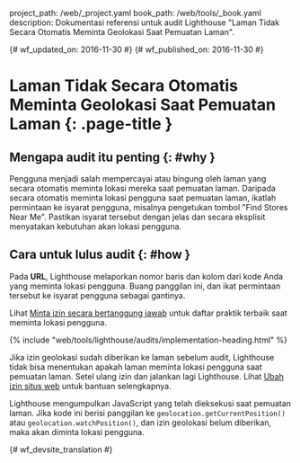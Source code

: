 project_path: /web/_project.yaml
book_path: /web/tools/_book.yaml
description: Dokumentasi referensi untuk audit Lighthouse "Laman Tidak Secara Otomatis Meminta Geolokasi Saat Pemuatan Laman".

{# wf_updated_on: 2016-11-30 #}
{# wf_published_on: 2016-11-30 #}

# Laman Tidak Secara Otomatis Meminta Geolokasi Saat Pemuatan Laman  {: .page-title }

## Mengapa audit itu penting {: #why }

Pengguna menjadi salah mempercayai atau bingung oleh laman yang secara otomatis meminta
lokasi mereka saat pemuatan laman. Daripada secara otomatis meminta
lokasi pengguna saat pemuatan laman, ikatlah permintaan ke isyarat pengguna, misalnya
pengetukan tombol "Find Stores Near Me". Pastikan isyarat tersebut dengan jelas
dan secara eksplisit menyatakan kebutuhan akan lokasi pengguna.

## Cara untuk lulus audit {: #how }

Pada **URL**, Lighthouse melaporkan nomor baris dan kolom dari
kode Anda yang meminta lokasi pengguna. Buang panggilan ini, dan ikat
permintaan tersebut ke isyarat pengguna sebagai gantinya. 

Lihat [Minta izin secara bertanggung jawab][ask] untuk daftar praktik terbaik saat
meminta lokasi pengguna.

[ask]: /web/fundamentals/native-hardware/user-location/#ask_permission_responsibly

{% include "web/tools/lighthouse/audits/implementation-heading.html" %}

Jika izin geolokasi sudah diberikan ke laman sebelum audit,
Lighthouse tidak bisa menentukan apakah laman meminta lokasi pengguna
saat pemuatan laman. Setel ulang izin dan jalankan lagi Lighthouse. Lihat
[Ubah izin situs web][help] untuk bantuan selengkapnya.

Lighthouse mengumpulkan JavaScript yang telah dieksekusi saat pemuatan laman. Jika kode ini
berisi panggilan ke `geolocation.getCurrentPosition()` atau
`geolocation.watchPosition()`, dan izin geolokasi belum
diberikan, maka akan diminta lokasi pengguna.

[help]: https://support.google.com/chrome/answer/6148059


{# wf_devsite_translation #}
